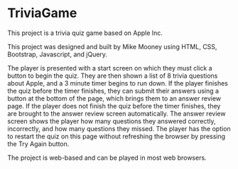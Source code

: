 # TriviaGame
This project is a trivia quiz game based on Apple Inc.

This project was designed and built by Mike Mooney using HTML, CSS, Bootstrap, Javascript, and jQuery.

The player is presented with a start screen on which they must click a button to begin the quiz. They are then shown a list of 8 trivia questions about Apple, and a 3 minute timer begins to run down. 
If the player finishes the quiz before the timer finishes, they can submit their answers using a button at the bottom of the page, which brings them to an answer review page.
If the player does not finish the quiz before the timer finishes, they are brought to the answer review screen automatically.
The answer review screen shows the player how many questions they answered correctly, incorrectly, and how many questions they missed.
The player has the option to restart the quiz on this page without refreshing the browser by pressing the Try Again button.

The project is web-based and can be played in most web browsers.
